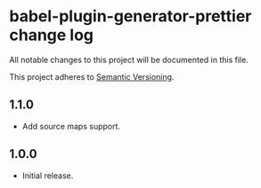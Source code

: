 # babel-plugin-generator-prettier change log

All notable changes to this project will be documented in this file.

This project adheres to [Semantic Versioning](http://semver.org/).

## 1.1.0
* Add source maps support.

## 1.0.0
* Initial release.
